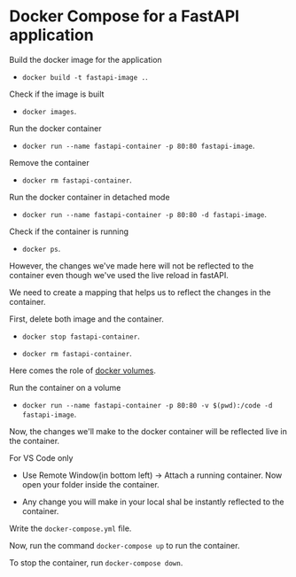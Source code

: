 # Docker Compose for a FastAPI application

Build the docker image for the application

- `docker build -t fastapi-image .`.

Check if the image is built

- `docker images`.

Run the docker container

- `docker run --name fastapi-container -p 80:80 fastapi-image`.

Remove the container

- `docker rm fastapi-container`.

Run the docker container in detached mode

- `docker run --name fastapi-container -p 80:80 -d fastapi-image`.

Check if the container is running

- `docker ps`.

However, the changes we've made here will not be reflected to the container even though we've used the live reload in fastAPI.

We need to create a mapping that helps us to reflect the changes in the container.

First, delete both image and the container.

- `docker stop fastapi-container`.

- `docker rm fastapi-container`.

Here comes the role of [docker volumes](https://docs.docker.com/storage/volumes/).

Run the container on a volume

- `docker run --name fastapi-container -p 80:80 -v $(pwd):/code -d fastapi-image`.

Now, the changes we'll make to the docker container will be reflected live in the container.

For VS Code only

- Use Remote Window(in bottom left) -> Attach a running container. Now open your folder inside the container.

- Any change you will make in your local shal be instantly reflected to the container.

Write the `docker-compose.yml` file.

Now, run the command `docker-compose up` to run the container.

To stop the container, run `docker-compose down`.
